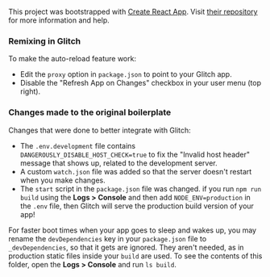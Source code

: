 This project was bootstrapped with [Create React App](https://github.com/facebookincubator/create-react-app). Visit [their repository](https://github.com/facebookincubator/create-react-app) for more information and help.

### Remixing in Glitch

To make the auto-reload feature work:

* Edit the `proxy` option in `package.json` to point to your Glitch app.
* Disable the "Refresh App on Changes" checkbox in your user menu (top right).

### Changes made to the original boilerplate

Changes that were done to better integrate with Glitch:

* The `.env.development` file contains `DANGEROUSLY_DISABLE_HOST_CHECK=true` to fix the "Invalid host header" message that shows up, related to the development server.
* A custom `watch.json` file was added so that the server doesn't restart when you make changes.
* The `start` script in the `package.json` file was changed. if you run `npm run build` using the **Logs > Console** and then add `NODE_ENV=production` in the `.env` file, then Glitch will serve the production build version of your app!

For faster boot times when your app goes to sleep and wakes up, you may rename the `devDependencies` key in your `package.json` file to `_devDependencies`, so that it gets are ignored. They aren't needed, as in production static files inside your `build` are used. To see the contents of this folder, open the **Logs > Console** and run `ls build`.
